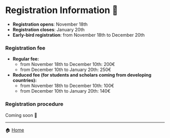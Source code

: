 # Registration Information 📨

- **Registration opens**: November 18th
- **Registration closes**: January 20th
- **Early-bird registration**: from November 18th to December 20th

### Registration fee 
- **Regular fee:**
  - from November 18th to December 10th: 200€
  - from December 10th to January 20th: 250€ 
- **Reduced fee (for students and scholars coming from developing countries):** 
  - from November 18th to December 10th: 100€
  - from December 10th to January 20th: 140€ 

### Registration procedure

Coming soon 💬

---

🏠 [Home](https://unipv-larl.github.io/GWC2025/)
